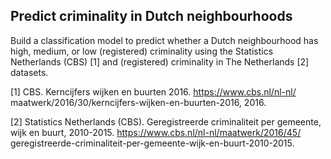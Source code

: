 ## Predict criminality in Dutch neighbourhoods

Build a classification model to predict whether a Dutch neighbourhood has high, medium, or low (registered) criminality using the Statistics Netherlands (CBS) [1] and (registered) criminality in The Netherlands [2] datasets.


[1] CBS. Kerncijfers wijken en buurten 2016. https://www.cbs.nl/nl-nl/
maatwerk/2016/30/kerncijfers-wijken-en-buurten-2016, 2016.

[2] Statistics Netherlands (CBS). Geregistreerde criminaliteit per gemeente, wijk
en buurt, 2010-2015. https://www.cbs.nl/nl-nl/maatwerk/2016/45/
geregistreerde-criminaliteit-per-gemeente-wijk-en-buurt-2010-2015.

 
